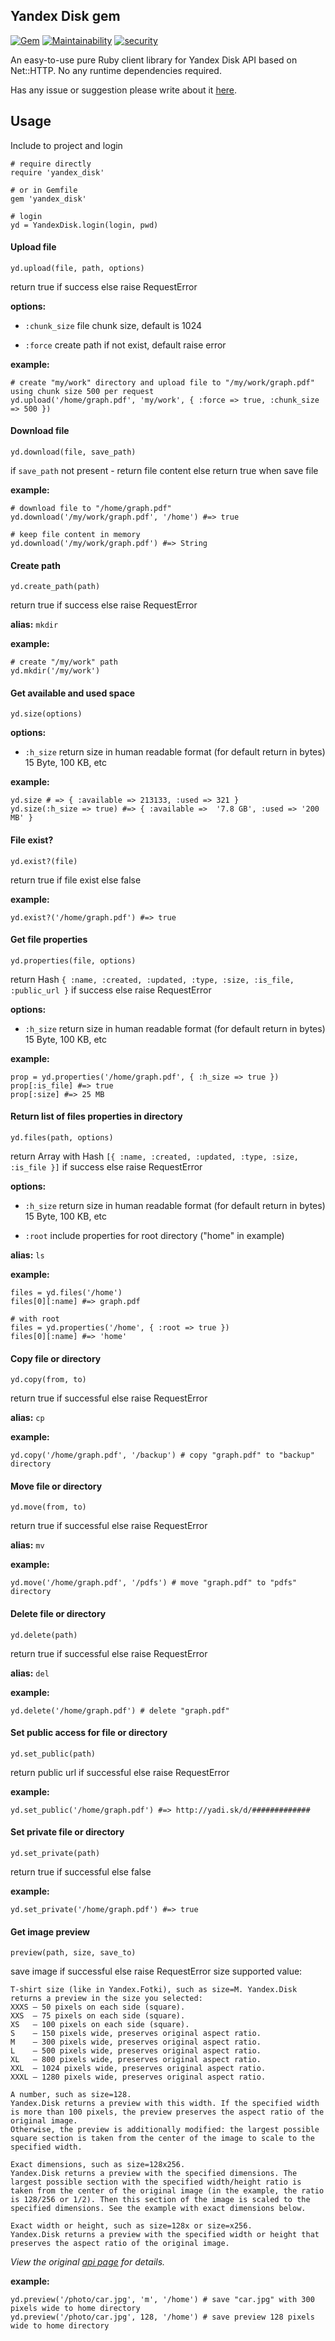 ## Yandex Disk gem
[![Gem](https://img.shields.io/gem/dt/yandex_disk.svg)]()
[![Maintainability](https://api.codeclimate.com/v1/badges/7c0ad69a0f7648ffe0f0/maintainability)](https://codeclimate.com/github/denwwer/yandex_disk/maintainability)
[![security](https://hakiri.io/github/denwwer/yandex_disk/master.svg)](https://hakiri.io/github/denwwer/yandex_disk/master)

An easy-to-use pure Ruby client library for Yandex Disk API based on Net::HTTP. No any runtime dependencies required.

Has any issue or suggestion please write about it [here](https://github.com/denwwer/yandex_disk/issues).
## Usage
Include to project and login

    # require directly
    require 'yandex_disk'
    
    # or in Gemfile
    gem 'yandex_disk'
    
    # login
    yd = YandexDisk.login(login, pwd)
#### Upload file

    yd.upload(file, path, options)
return true if success else raise RequestError

**options:**

* `:chunk_size` file chunk size, default is 1024

* `:force` create path if not exist, default raise error


**example:**

    # create "my/work" directory and upload file to "/my/work/graph.pdf" using chunk size 500 per request
    yd.upload('/home/graph.pdf', 'my/work', { :force => true, :chunk_size => 500 })

#### Download file

    yd.download(file, save_path)

if `save_path` not present - return file content else return true when save file

**example:**
  
    # download file to "/home/graph.pdf"
    yd.download('/my/work/graph.pdf', '/home') #=> true
    
    # keep file content in memory
    yd.download('/my/work/graph.pdf') #=> String
#### Create path

    yd.create_path(path)

return true if success else raise RequestError

  **alias:** `mkdir`

  **example:**

    # create "/my/work" path
    yd.mkdir('/my/work')
#### Get available and used space

    yd.size(options)

  **options:**

  * `:h_size` return size in human readable format (for default return in bytes) 15 Byte, 100 KB, etc

  **example:**

    yd.size # => { :available => 213133, :used => 321 }
    yd.size(:h_size => true) #=> { :available =>  '7.8 GB', :used => '200 MB' }
#### File exist?

    yd.exist?(file) 

return true if file exist else false

  **example:**

    yd.exist?('/home/graph.pdf') #=> true
#### Get file properties

    yd.properties(file, options)

return Hash `{ :name, :created, :updated, :type, :size, :is_file, :public_url }` if success else raise RequestError

 **options:**

   * `:h_size` return size in human readable format (for default return in bytes) 15 Byte, 100 KB, etc

  **example:**

    prop = yd.properties('/home/graph.pdf', { :h_size => true })
    prop[:is_file] #=> true
    prop[:size] #=> 25 MB
#### Return list of files properties in directory

    yd.files(path, options)

  return Array with Hash `[{ :name, :created, :updated, :type, :size, :is_file }]` if success else raise RequestError

 **options:**

   * `:h_size` return size in human readable format (for default return in bytes) 15 Byte, 100 KB, etc

   * `:root` include properties for root directory ("home" in example)

  **alias:** `ls`

  **example:**

    files = yd.files('/home')
    files[0][:name] #=> graph.pdf
    
    # with root
    files = yd.properties('/home', { :root => true })
    files[0][:name] #=> 'home'
#### Copy file or directory

    yd.copy(from, to)

return true if successful else raise RequestError

  **alias:** `cp`

  **example:**

    yd.copy('/home/graph.pdf', '/backup') # copy "graph.pdf" to "backup" directory
#### Move file or directory

    yd.move(from, to)

return true if successful else raise RequestError

  **alias:** `mv`

  **example:**

    yd.move('/home/graph.pdf', '/pdfs') # move "graph.pdf" to "pdfs" directory
#### Delete file or directory

    yd.delete(path)

return true if successful else raise RequestError

  **alias:** `del`

  **example:**

    yd.delete('/home/graph.pdf') # delete "graph.pdf"
#### Set public access for file or directory

    yd.set_public(path)

return public url if successful else raise RequestError

  **example:**

    yd.set_public('/home/graph.pdf') #=> http://yadi.sk/d/#############
#### Set private file or directory

    yd.set_private(path)

return true if successful else false

  **example:**

    yd.set_private('/home/graph.pdf') #=> true
#### Get image preview

    preview(path, size, save_to)

save image if successful else raise RequestError
 size supported value:

    T-shirt size (like in Yandex.Fotki), such as size=M. Yandex.Disk returns a preview in the size you selected:
    XXXS — 50 pixels on each side (square).
    XXS  — 75 pixels on each side (square).
    XS   — 100 pixels on each side (square).
    S    — 150 pixels wide, preserves original aspect ratio.
    M    — 300 pixels wide, preserves original aspect ratio.
    L    — 500 pixels wide, preserves original aspect ratio.
    XL   — 800 pixels wide, preserves original aspect ratio.
    XXL  — 1024 pixels wide, preserves original aspect ratio.
    XXXL — 1280 pixels wide, preserves original aspect ratio.

    A number, such as size=128.
    Yandex.Disk returns a preview with this width. If the specified width is more than 100 pixels, the preview preserves the aspect ratio of the original image.
    Otherwise, the preview is additionally modified: the largest possible square section is taken from the center of the image to scale to the specified width.

    Exact dimensions, such as size=128x256.
    Yandex.Disk returns a preview with the specified dimensions. The largest possible section with the specified width/height ratio is taken from the center of the original image (in the example, the ratio is 128/256 or 1/2). Then this section of the image is scaled to the specified dimensions. See the example with exact dimensions below.

    Exact width or height, such as size=128x or size=x256.
    Yandex.Disk returns a preview with the specified width or height that preserves the aspect ratio of the original image.
*View the original [api page](http://api.yandex.com/disk/doc/dg/reference/preview.xml) for details.*

  **example:**
    
    yd.preview('/photo/car.jpg', 'm', '/home') # save "car.jpg" with 300 pixels wide to home directory
    yd.preview('/photo/car.jpg', 128, '/home') # save preview 128 pixels wide to home directory
